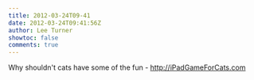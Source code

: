 ```yaml
---
title: 2012-03-24T09-41
date: 2012-03-24T09:41:56Z
author: Lee Turner
showtoc: false
comments: true
---
```


Why shouldn't cats have some of the fun - http://iPadGameForCats.com


